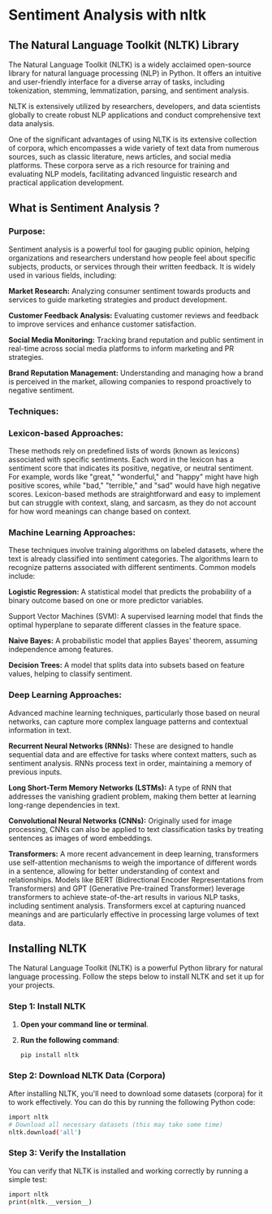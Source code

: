# Sentiment Analysis with nltk
## The Natural Language Toolkit (NLTK) Library

The Natural Language Toolkit (NLTK) is a widely acclaimed open-source library for natural language processing (NLP) in Python. It offers an intuitive and user-friendly interface for a diverse array of tasks, including tokenization, stemming, lemmatization, parsing, and sentiment analysis.

NLTK is extensively utilized by researchers, developers, and data scientists globally to create robust NLP applications and conduct comprehensive text data analysis.

One of the significant advantages of using NLTK is its extensive collection of corpora, which encompasses a wide variety of text data from numerous sources, such as classic literature, news articles, and social media platforms. These corpora serve as a rich resource for training and evaluating NLP models, facilitating advanced linguistic research and practical application development.
## What is Sentiment Analysis ?
### Purpose:

Sentiment analysis is a powerful tool for gauging public opinion, helping organizations and researchers understand how people feel about specific subjects, products, or services through their written feedback. It is widely used in various fields, including:

**Market Research:** Analyzing consumer sentiment towards products and services to guide marketing strategies and product development.

**Customer Feedback Analysis:** Evaluating customer reviews and feedback to improve services and enhance customer satisfaction.

**Social Media Monitoring:** Tracking brand reputation and public sentiment in real-time across social media platforms to inform marketing and PR strategies.

**Brand Reputation Management:** Understanding and managing how a brand is perceived in the market, allowing companies to respond proactively to negative sentiment.

### Techniques:

### Lexicon-based Approaches:

These methods rely on predefined lists of words (known as lexicons) associated with specific sentiments. Each word in the lexicon has a sentiment score that indicates its positive, negative, or neutral sentiment.
For example, words like "great," "wonderful," and "happy" might have high positive scores, while "bad," "terrible," and "sad" would have high negative scores.
Lexicon-based methods are straightforward and easy to implement but can struggle with context, slang, and sarcasm, as they do not account for how word meanings can change based on context.

### Machine Learning Approaches:

These techniques involve training algorithms on labeled datasets, where the text is already classified into sentiment categories. The algorithms learn to recognize patterns associated with different sentiments.
Common models include:

**Logistic Regression:** A statistical model that predicts the probability of a binary outcome based on one or more predictor variables.

Support Vector Machines (SVM): A supervised learning model that finds the optimal hyperplane to separate different classes in the feature space.

**Naive Bayes:** A probabilistic model that applies Bayes' theorem, assuming independence among features.

**Decision Trees:** A model that splits data into subsets based on feature values, helping to classify sentiment.

### Deep Learning Approaches:

Advanced machine learning techniques, particularly those based on neural networks, can capture more complex language patterns and contextual information in text.

**Recurrent Neural Networks (RNNs):** These are designed to handle sequential data and are effective for tasks where context matters, such as sentiment analysis. RNNs process text in order, maintaining a memory of previous inputs.

**Long Short-Term Memory Networks (LSTMs):** A type of RNN that addresses the vanishing gradient problem, making them better at learning long-range dependencies in text.

**Convolutional Neural Networks (CNNs):** Originally used for image processing, CNNs can also be applied to text classification tasks by treating sentences as images of word embeddings.

**Transformers:** A more recent advancement in deep learning, transformers use self-attention mechanisms to weigh the importance of different words in a sentence, allowing for better understanding of context and relationships. Models like BERT (Bidirectional Encoder Representations from Transformers) and GPT (Generative Pre-trained Transformer) leverage transformers to achieve state-of-the-art results in various NLP tasks, including sentiment analysis. Transformers excel at capturing nuanced meanings and are particularly effective in processing large volumes of text data.

## Installing NLTK

The Natural Language Toolkit (NLTK) is a powerful Python library for natural language processing. Follow the steps below to install NLTK and set it up for your projects.

### Step 1: Install NLTK

1. **Open your command line or terminal**.

2. **Run the following command**:

   ```bash
   pip install nltk

### Step 2: Download NLTK Data (Corpora)
After installing NLTK, you'll need to download some datasets (corpora) for it to work effectively. You can do this by running the following Python code:
```bash
import nltk
# Download all necessary datasets (this may take some time)
nltk.download('all')
```
### Step 3: Verify the Installation
You can verify that NLTK is installed and working correctly by running a simple test:
```bash
import nltk
print(nltk.__version__) 
```
